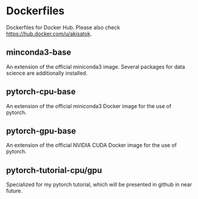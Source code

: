 # Dockerfiles

Dockerfiles for Docker Hub.
Please also check https://hub.docker.com/u/akisatok.

## minconda3-base

An extension of the official miniconda3 image. Several packages for data science are additionally installed.

## pytorch-cpu-base

An extension of the official miniconda3 Docker image for the use of pytorch.

## pytorch-gpu-base

An extension of the official NVIDIA CUDA Docker image for the use of pytorch.

## pytorch-tutorial-cpu/gpu

Specialized for my pytorch tutorial, which will be presented in github in near future.

